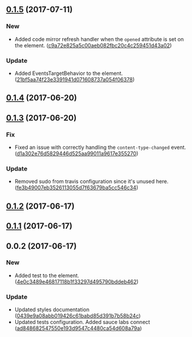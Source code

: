 <a name="0.1.5"></a>
## [0.1.5](https://github.com/advanced-rest-client/headers-editor/compare/0.1.4...v0.1.5) (2017-07-11)


### New

* Added code mirror refresh handler when the `opened` attribute is set on the element. ([c9a72e825a5c00aeb082fbc20c4c259451d43a02](https://github.com/advanced-rest-client/headers-editor/commit/c9a72e825a5c00aeb082fbc20c4c259451d43a02))

### Update

* Added EventsTargetBehavior to the element. ([21bf5aa74f23e3391941d071608737a054f06378](https://github.com/advanced-rest-client/headers-editor/commit/21bf5aa74f23e3391941d071608737a054f06378))



<a name="0.1.4"></a>
## [0.1.4](https://github.com/advanced-rest-client/headers-editor/compare/0.1.3...v0.1.4) (2017-06-20)




<a name="0.1.3"></a>
## [0.1.3](https://github.com/advanced-rest-client/headers-editor/compare/0.1.2...v0.1.3) (2017-06-20)


### Fix

* Fixed an issue with correctly handling the `content-type-changed` event. ([d1a302e76d5829446d525aa99011a9617e355270](https://github.com/advanced-rest-client/headers-editor/commit/d1a302e76d5829446d525aa99011a9617e355270))

### Update

* Removed sudo from travis configuration since it's unused here. ([fe3b49007eb3526113055d7f63679ba5cc546c34](https://github.com/advanced-rest-client/headers-editor/commit/fe3b49007eb3526113055d7f63679ba5cc546c34))



<a name="0.1.2"></a>
## [0.1.2](https://github.com/advanced-rest-client/headers-editor/compare/0.1.1...v0.1.2) (2017-06-17)




<a name="0.1.1"></a>
## [0.1.1](https://github.com/advanced-rest-client/headers-editor/compare/0.0.2...v0.1.1) (2017-06-17)




<a name="0.0.2"></a>
## 0.0.2 (2017-06-17)


### New

* Added test to the element. ([4e0c3489e46817118b1f33297d495790bddeb462](https://github.com/advanced-rest-client/headers-editor/commit/4e0c3489e46817118b1f33297d495790bddeb462))

### Update

* Updated styles documentation ([0439e9a08abb019426c61babd85d391b7b58b24c](https://github.com/advanced-rest-client/headers-editor/commit/0439e9a08abb019426c61babd85d391b7b58b24c))
* Updated tests configuration. Added sauce labs connect ([ad848682547550e193d9547c4480ca54d608a79a](https://github.com/advanced-rest-client/headers-editor/commit/ad848682547550e193d9547c4480ca54d608a79a))



